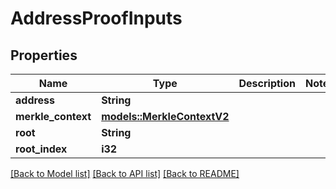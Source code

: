 # AddressProofInputs

## Properties

Name | Type | Description | Notes
------------ | ------------- | ------------- | -------------
**address** | **String** |  | 
**merkle_context** | [**models::MerkleContextV2**](MerkleContextV2.md) |  | 
**root** | **String** |  | 
**root_index** | **i32** |  | 

[[Back to Model list]](../README.md#documentation-for-models) [[Back to API list]](../README.md#documentation-for-api-endpoints) [[Back to README]](../README.md)


